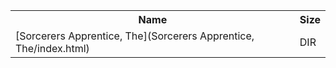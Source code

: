 <table>
<tr><th>Name</th><th>Size</th></tr>
<tr><td>
[Sorcerers Apprentice, The](Sorcerers Apprentice, The/index.html)
</td><td>DIR</td></tr>
</table>
